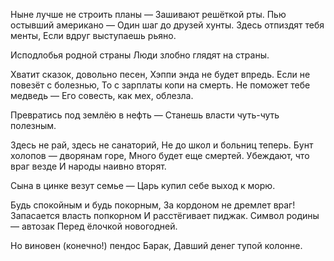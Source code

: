 Ныне лучше не строить планы —
Зашивают решёткой рты.
Пью остывший американо —
Один шаг до друзей хунты.
Здесь отпиздят тебя менты,
Если вдруг выступаешь рьяно.

Исподлобья родной страны
Люди злобно глядят на страны.

Хватит сказок, довольно песен,
Хэппи энда не будет впредь.
Если не повезёт с болезнью,
То с зарплаты копи на смерть.
Не поможет тебе медведь —
Его совесть, как мех, облезла.

Превратись под землёю в нефть —
Станешь власти чуть-чуть полезным.

Здесь не рай, здесь не санаторий,
Не до школ и больниц теперь.
Бунт холопов — дворянам горе,
Много будет еще смертей.
Убеждают, что враг везде
И народы наивно вторят.

Сына в цинке везут семье —
Царь купил себе выход к морю.

Будь спокойным и будь покорным,
За кордоном не дремлет враг!
Запасается власть попкорном
И расстёгивает пиджак.
Символ родины — автозак
Перед ёлочкой новогодней.

Но виновен (конечно!) пендос Барак,
Давший денег тупой колонне.
